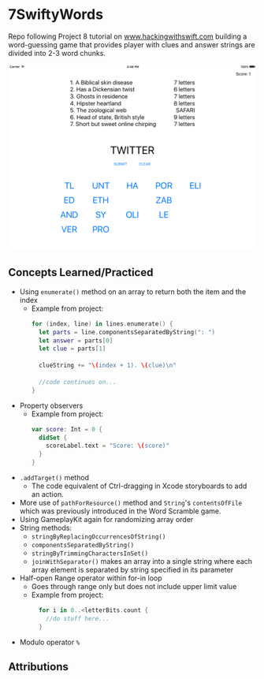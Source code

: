 # 7SwiftyWords
Repo following Project 8 tutorial on www.hackingwithswift.com building a word-guessing game that provides player with clues and answer strings are divided into 2-3 word chunks.

![App Screenshot](AppScreenshot.png)

## Concepts Learned/Practiced
* Using ```enumerate()``` method on an array to return both the item and the index
  * Example from project:
    ```swift
    for (index, line) in lines.enumerate() {
      let parts = line.componentsSeparatedByString(": ")
      let answer = parts[0]
      let clue = parts[1]

      clueString += "\(index + 1). \(clue)\n"

      //code continues on...
    }
    ```  
* Property observers
  * Example from project:
    ```swift
    var score: Int = 0 {
      didSet {
        scoreLabel.text = "Score: \(score)"
      }
    }
    ```
* ```.addTarget()``` method
  * The code equivalent of Ctrl-dragging in Xcode storyboards to add an action.
* More use of ```pathForResource()``` method and ```String```'s ```contentsOfFile``` which was previously introduced in the Word Scramble game.
* Using GameplayKit again for randomizing array order
* String methods:
  * ```stringByReplacingOccurrencesOfString()```
  * ```componentsSeparatedByString()```
  * ```stringByTrimmingCharactersInSet()```
  * ```joinWithSeparator()``` makes an array into a single string where each array element is separated by string specified in its parameter
* Half-open Range operator within for-in loop
  * Goes through range only but does not include upper limit value
  * Example from project:
    ```swift
      for i in 0..<letterBits.count {
        //do stuff here...
      }
    ```
* Modulo operator ```%```

## Attributions
[](https://www.hackingwithswift.com/read/8/overview)
